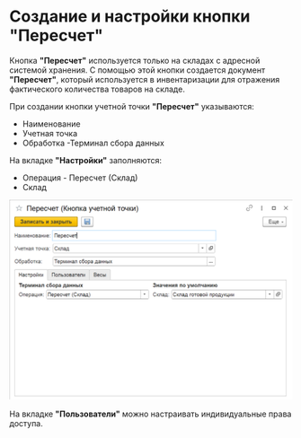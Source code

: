 # Создание и настройки кнопки "Пересчет"

Кнопка **"Пересчет"** используется только на складах с адресной системой хранения. С помощью этой кнопки создается документ **"Пересчет"**, который используется в инвентаризации для отражения фактического количества товаров на складе.

При создании кнопки учетной точки **"Пересчет"** указываются:

- Наименование
- Учетная точка
- Обработка -Терминал сбора данных

На вкладке **"Настройки"** заполняются:

- Операция - Пересчет (Склад)
- Склад

![1](NastroikaKnopkiPereschet.assets/1.png) 

На вкладке **"Пользователи"** можно настраивать индивидуальные права доступа.

